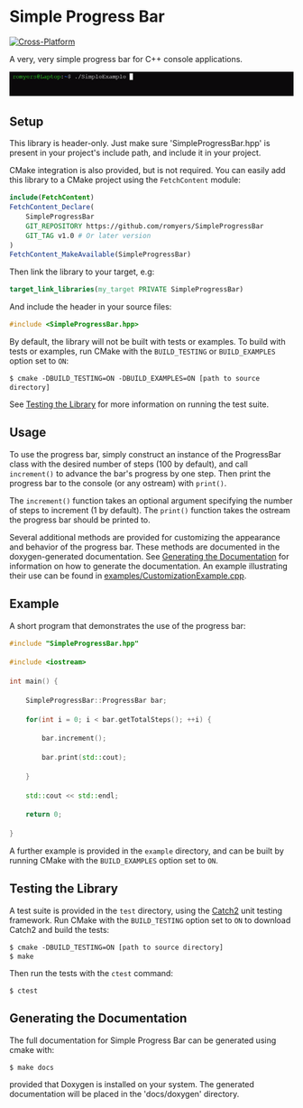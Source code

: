 # Simple Progress Bar

[![Cross-Platform](https://github.com/romyers/SimpleProgressBar/actions/workflows/cmake-multi-platform.yml/badge.svg)](https://github.com/romyers/SimpleProgressBar/actions/workflows/cmake-multi-platform.yml)

A very, very simple progress bar for C++ console applications.

![A GIF of the progress bar in the console.](docs/img/ProgressBar.gif)

## Setup

This library is header-only. Just make sure 'SimpleProgressBar.hpp' is present 
in your project's include path, and include it in your project.

CMake integration is also provided, but is not required. You can easily add
this library to a CMake project using the `FetchContent` module:
```cmake
include(FetchContent)
FetchContent_Declare(
    SimpleProgressBar
    GIT_REPOSITORY https://github.com/romyers/SimpleProgressBar
    GIT_TAG v1.0 # Or later version
)
FetchContent_MakeAvailable(SimpleProgressBar)
```
Then link the library to your target, e.g:
```cmake
target_link_libraries(my_target PRIVATE SimpleProgressBar)
```
And include the header in your source files:
```cpp
#include <SimpleProgressBar.hpp>
```

By default, the library will not be built with tests or examples. To build
with tests or examples, run CMake with the `BUILD_TESTING` or `BUILD_EXAMPLES`
option set to `ON`:
```
$ cmake -DBUILD_TESTING=ON -DBUILD_EXAMPLES=ON [path to source directory]
```

See [Testing the Library](#testing-the-library) for more information on running
the test suite.

## Usage

To use the progress bar, simply construct an instance of the ProgressBar class
with the desired number of steps (100 by default), and call `increment()` to 
advance the bar's progress by one step. Then print the progress bar to the 
console (or any ostream) with `print()`.

The `increment()` function takes an optional argument specifying the number of
steps to increment (1 by default). The `print()` function takes the ostream the
progress bar should be printed to.

Several additional methods are provided for customizing the appearance and
behavior of the progress bar. These methods are documented in the
doxygen-generated documentation. See
[Generating the Documentation](#generating-the-documentation)
for information on how to generate the documentation.
An example illustrating their use can be found in 
[examples/CustomizationExample.cpp](examples/CustomizationExample.cpp).

## Example

A short program that demonstrates the use of the progress bar:

```cpp
#include "SimpleProgressBar.hpp"

#include <iostream>

int main() {

    SimpleProgressBar::ProgressBar bar;

    for(int i = 0; i < bar.getTotalSteps(); ++i) {

        bar.increment();

        bar.print(std::cout);

    }

    std::cout << std::endl;

    return 0;

}
```

A further example is provided in the `example` directory, and can be built by 
running CMake with the `BUILD_EXAMPLES` option set to `ON`.

## Testing the Library

A test suite is provided in the `test` directory, using the 
[Catch2](https://github.com/catchorg/Catch2) unit testing
framework. Run CMake with the `BUILD_TESTING` option set to `ON` to download
Catch2 and build the tests:
```
$ cmake -DBUILD_TESTING=ON [path to source directory]
$ make
```
Then run the tests with the `ctest` command:
```
$ ctest
```

## Generating the Documentation

The full documentation for Simple Progress Bar can be generated using cmake
with:
```
$ make docs
```
provided that Doxygen is installed on your system. The generated documentation
will be placed in the 'docs/doxygen' directory.
